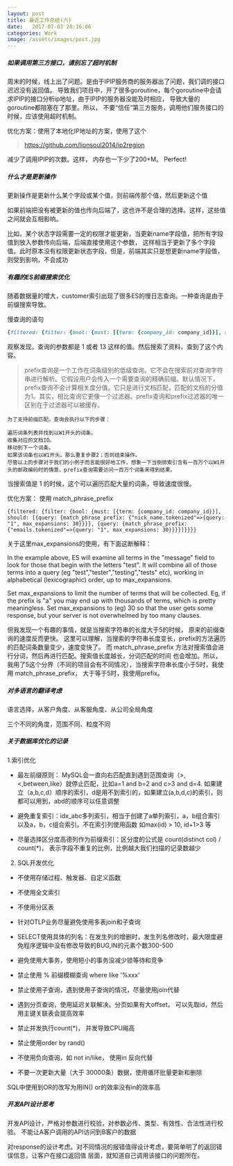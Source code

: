 ```yaml
---
layout: post
title: 最近工作总结(六)
date:   2017-07-03 20:16:06
categories: Work
image: /assets/images/post.jpg
---
```


##### 如果调用第三方接口，请别忘了超时机制
周末的时候，线上出了问题。是由于IPIP服务商的服务器出了问题，我们调的接口迟迟没有返回值。
导致我们项目中，开了很多goroutine，每个goroutine中会请求IPIP的接口分析ip地址，由于IPIP的服务器没能及时相应，
导致大量的goroutine都阻塞在了那里。所以， 不要“信任”第三方服务，调用他们服务接口的时候，应该使用超时机制。

优化方案：使用了本地化IP地址的方案，使用了这个

> https://github.com/lionsoul2014/ip2region

减少了调用IPIP的次数。这样， 内存也一下少了200+M。 Perfect!

##### 什么才是更新操作
更新操作是更新什么某个字段或某个值，则前端传那个值，然后更新这个值

如果前端把没有被更新的值也传向后端了，这也许不是合理的选择。这样，这些值之间就会互相影响。

比如，某个状态字段需要一定的权限才能更新，当更新name字段值，把所有字段值到放入参数传向后端，后端直接使用这个参数，
这样相当于更新了多个字段值。此时原本没有权限更新状态字段，但是，前端其实只是想更新name字段值，则受到影响，不会成功

##### 有趣的ES前缀搜索优化
随着数据量的增大，customer索引出现了很多ES的慢日志查询。一种查询是由于前缀搜索导致。

慢查询的语句
```ruby
{filtered: {filter: {bool: {must: [{term: {company_id: company_id}}], should: [{prefix: {"nick_name.raw"=>"1"}}, {prefix: {"cellphone.raw"=>"1"}}, {prefix: {"emails.raw"=>"1"}}]}}}}
```

观察发现，查询的参数都是 1 或者 13 这样的值。然后搜索了资料，查到了这个内容。

> prefix查询是一个工作在词条级别的低级查询。它不会在搜索前对查询字符串进行解析。它假设用户会传入一个需要查询的精确前缀。默认情况下，prefix查询不会计算相关度分值。它只是进行文档匹配，匹配的文档的分值为1。其实，相比查询它更像一个过滤器。prefix查询和prefix过滤器的唯一区别在于过滤器可以被缓存。

```
为了支持前缀匹配，查询会执行以下的步骤：

遍历词条列表并找到以W1开头的词条。
收集对应的文档ID。
移动到下一个词条。
如果该词条也以W1开头，那么重复步骤2；否则结束操作。
尽管以上的步骤对于我们的小例子而言能很好地工作，想象一下当倒排索引含有一百万个以W1开头的邮政编码时的情景，prefix查询需要访问一百万个词条来得到结果。
```

当搜索值是 1 的时候，这个可以遍历匹配大量的词条，导致速度很慢。

优化方案： 使用 match_phrase_prefix  

```
{filtered: {filter: {bool: {must: [{term: {company_id: company_id}}], should: [{query: {match_phrase_prefix: {"nick_name.tokenized"=>{query: "1", max_expansions: 30}}}}, {query: {match_phrase_prefix: {"emails.tokenized"=>{query: "1", max_expansions: 30}}}}]}}}}
```

关于这里max_expansions的使用，有下面这断解释：

In the example above, ES will examine all terms in the "message" field
to look for those that begin with the letters "test". It will combine
all of those terms into a query (eg "test","tester","testing","tests"
etc), working in alphabetical (lexicographic) order, up to
max_expansions.

Set max_expansions to limit the number of terms that will be collected.
Eg, if the prefix is "a" you may end up with thousands of terms, which
is pretty meaningless. Set max_expansions to (eg) 30 so that the user
gets some response, but your server is not overwhelmed by too many
clauses.

但我发现一个有趣的事情，就是当搜索字符串的长度大于5的时候， 原来的前缀查询的速度反而更快。
这里可以理解，当搜索的字符串长度变长，prefix的方法遍历的匹配词条数量变少，速度变快了。
而 match_phrase_prefix 方法对搜索值会进行分词，然后再进行匹配。搜索值长度越长，分词匹配的时间
也会增加。所以，我用了5这个分界（不同的项目会有不同情况），当搜索字符串长度小于5时，我使用 match_phrase_prefix，
大于等于5时，我使用prefix。

##### 对多语言的翻译考虑
语言选择，从客户角度、从客服角度、从公司全局角度

三个不同的角度，范围不同、粒度不同

##### 关于数据库优化的记录
1.索引优化

+ 最左前缀原则： MySQL会一直向右匹配直到遇到范围查询（>,<,between,like）就停止匹配，比如a=1 and b=2 and c>3 and d=4. 如果建立（a,b,c,d）顺序的索引，d是用不到索引的，如果建立(a,b,d,c)的索引，则都可以用到，abd的顺序可以任意调整

+ 避免重复索引：idx_abc多列索引，相当于创建了a单列索引，a，b组合索引以及a，b，c组合索引。不在索引列使用函数 如max(id) > 10, id+1>3 等

+ 尽量选择区分度高德列作为前缀索引：区分度的公式是 count(distinct col) / count(*)， 表示字段不重复的比例，比例越大我们扫描的记录数越少

2. SQL开发优化

+ 不使用存储过程、触发器、自定义函数

+ 不使用全文索引

+ 不使用分区表

+ 针对OTLP业务尽量避免使用多表join和子查询

+ SELECT使用具体的列名：在发生列的增删时，发生列名修改时，最大限度避免程序逻辑中没有修改导致的BUG,IN的元素个数300-500

+ 避免使用大事务，使用短小的事务没减少锁等待和竞争

+ 禁止使用 % 前缀模糊查询 where like '%xxx'

+ 禁止使用子查询，遇到使用子查询的情况，尽量使用join代替

+ 遇到分页查询，使用延迟关联解决。分页如果有大offset， 可以先取id，然后用主键关联表会提高效率

+ 禁止并发执行count(*)， 并发导致CPU飚高

+ 禁止使用order by rand()

+ 不使用负向查询，如 not in/like， 使用in 反向代替

+ 不要一次更新大量（大于 30000条）数据，使用循环批量更新和删除

SQL中使用到OR的改写为用IN() or的效率没有in的效率高

##### 开发API设计思考
开发API设计，严格对参数进行校验，对参数必传、类型、有效性、合法性进行校验。
不能让A客户调用的API访问到B客户的数据

对response的设计考虑。对不同情况的报错值得设计考虑，要简单明了的返回错误信息，让客户在接口返回值
层面，就知道自己调用该接口的问题所在。
